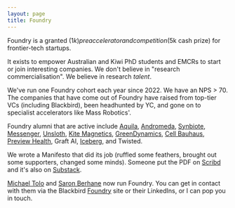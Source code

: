 ```yaml
---
layout: page
title: Foundry
---
```


Foundry is a granted ($1k) preaccelerator and competition ($5k cash prize) for frontier-tech startups.

It exists to empower Australian and Kiwi PhD students and EMCRs to start or join interesting companies. We don't believe in "research commercialisation". We believe in research *talent*.

We've run one Foundry cohort each year since 2022. We have an NPS > 70. The companies that have come out of Foundry have raised from top-tier VCs (including Blackbird), been headhunted by YC, and gone on to specialist accelerators like Mass Robotics'.

Foundry alumni that are active include [Aquila](https://www.aquila.earth/), [Andromeda](https://dromeda.com.au/), [Synbiote](https://www.synbiote.com/), [Messenger](https://www.messenger.bio/), [Unsloth](https://unsloth.ai/), [Kite Magnetics](https://kitemagnetics.com/), [GreenDynamics](https://www.greendynamics.com.au/), [Cell Bauhaus](https://cellbauhaus.com/), [Preview Health](https://www.preview.health/), Graft AI, [Iceberg](https://iceberg-quantum.com/), and Twisted.

We wrote a Manifesto that did its job (ruffled some feathers, brought out some supporters, changed some minds). Someone put the PDF on [Scribd](https://www.scribd.com/document/733991106/Blackbird-FOUNDRY-Manifesto) and it's also on [Substack](https://annealing.substack.com/p/a-manifesto-on-scientists-starting).

[Michael Tolo](https://www.linkedin.com/in/michael-tolo-501a167a/) and [Saron Berhane](https://www.linkedin.com/in/saron-berhane/) now run Foundry. You can get in contact with them via the Blackbird [Foundry](https://blackbird.vc/foundry) site or their LinkedIns, or I can pop you in touch.